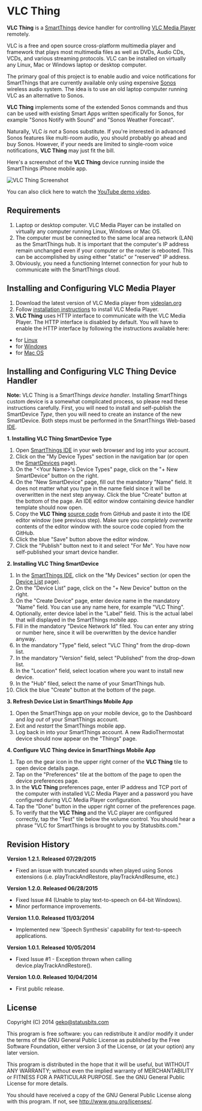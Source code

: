VLC Thing
=========

**VLC Thing** is a [SmartThings](http://www.smartthings.com) device handler
for controlling [VLC Media Player](http://www.videolan.org) remotely.

VLC is a free and open source cross-platform multimedia player and framework
that plays most multimedia files as well as DVDs, Audio CDs, VCDs, and various
streaming protocols. VLC can be installed on virtually any Linux, Mac or
Windows laptop or desktop computer.

The primary goal of this project is to enable audio and voice notifications
for SmartThings that are currently available only using expensive
[Sonos](http://www.sonos.com) wireless audio system. The idea is to use an
old laptop computer running VLC as an alternative to Sonos.

**VLC Thing** implements some of the extended Sonos commands and thus can be
used with existing Smart Apps written specifically for Sonos, for example
"Sonos Notify with Sound" and "Sonos Weather Forecast".

Naturally, VLC *is not* a Sonos substitute. If you're interested in advanced
Sonos features like multi-room audio, you should probably go ahead and buy
Sonos. However, if your needs are limited to single-room voice notifications,
**VLC Thing** may just fit the bill.

Here's a screenshot of the **VLC Thing** device running inside the SmartThings
iPhone mobile app.

![VLC Thing Screenshot](http://statusbits.github.io/images/VLCThing-01.jpg)

You can also click here to watch the
[YouTube demo video](http://youtu.be/laCar-03Jq4).


Requirements
------------

1. Laptop or desktop computer. VLC Media Player can be installed on virtually
any computer running Linux, Windows or Mac OS.
2. The computer must be connected to the same local area network (LAN) as the
SmartThings hub. It is important that the computer's IP address remain
unchanged even if your computer or the router is rebooted. This can be
accomplished by using either "static" or "reserved" IP address.
3. Obviously, you need a functioning Internet connection for your hub to
communicate with the SmartThings cloud.


Installing and Configuring VLC Media Player
-------------------------------------------

1. Download the latest version of VLC Media player from
[videolan.org](http://www.videolan.org)
2. Follow [installation instructions](https://wiki.videolan.org/Documentation:Installing_VLC/)
to install VLC Media Player.
3. **VLC Thing** uses HTTP interface to communicate with the VLC Media Player.
The HTTP interface is disabled by default. You will have to enable the HTTP
interface by following the instructions available here:
 - for [Linux](http://hobbyistsoftware.com/VLCSetup-linux)
 - for [Windows](http://hobbyistsoftware.com/vlcsetup-win-manual)
 - for [Mac OS](http://hobbyistsoftware.com/vlcsetup-mac-manual)


Installing and Configuring VLC Thing Device Handler
---------------------------------------------------

**Note:** VLC Thing is a SmartThings *device handler*. Installing SmartThings
custom device is a somewhat complicated process, so please read these
instructions carefully. First, you will need to install and self-publish the
SmartDevice *Type*, then you will need to create an instance of the new
SmartDevice. Both steps must be performed in the SmartThings Web-based
[IDE](https://graph.api.smartthings.com).

**1. Installing VLC Thing SmartDevice Type**

1. Open [SmartThings IDE](https://graph.api.smartthings.com) in your web
browser and log into your account.
2. Click on the "My Device Types" section in the navigation bar (or open the
[SmartDevices](https://graph.api.smartthings.com/ide/devices) page).
3. On the "\<Your Name\>'s Device Types" page, click on the "+ New SmartDevice"
button on the right.
4. On the "New SmartDevice" page, fill out the mandatory "Name" field. It does
not matter what you type in the name field since it will be overwritten in the
next step anyway. Click the blue "Create" button at the bottom of the page. An
IDE editor window containing device handler template should now open.
5. Copy the **VLC Thing**
[source code](https://raw.githubusercontent.com/statusbits/smartthings/master/devicetypes/statusbits/vlc-thing.src/vlc-thing.groovy)
from GitHub and paste it into the IDE editor window (see previous step). Make
sure you *completely overwrite* contents of the editor window with the source
code copied from the GitHub.
6. Click the blue "Save" button above the editor window.
7. Click the "Publish" button next to it and select "For Me". You have now
self-published your smart device handler.

**2. Installing VLC Thing SmartDevice**

1. In the [SmartThings IDE](https://graph.api.smartthings.com), click on the
"My Devices" section (or open the [Device List](https://graph.api.smartthings.com/device/list)
page).
2. On the "Device List" page, click on the "+ New Device" button on the right.
3. On the "Create Device" page, enter device name in the mandatory "Name"
field. You can use any name here, for example "VLC Thing".
4. Optionally, enter device label in the "Label" field. This is the actual
label that will displayed in the SmartThings mobile app.
5. Fill in the mandatory "Device Network Id" filed. You can enter any string
or number here, since it will be overwritten by the device handler anyway.
6. In the mandatory "Type" field, select "VLC Thing" from the drop-down
list.
7. In the mandatory "Version" field, select "Published" from the drop-down
list.
8. In the "Location" field, select location where you want to install new
device.
9. In the "Hub" filed, select the name of your SmartThings hub.
10. Click the blue "Create" button at the bottom of the page.

**3. Refresh Device List in SmartThings Mobile App**

1. Open the SmartThings app on your mobile device, go to the Dashboard and
*log out* of your SmartThings account.
2. Exit and *restart* the SmartThings mobile app.
3. Log back in into your SmartThings account. A new RadioThermostat device
should now appear on the "Things" page.

**4. Configure VLC Thing device in SmartThings Mobile App**

1. Tap on the gear icon in the upper right corner of the **VLC Thing** tile to
open device details page.
2. Tap on the "Preferences" tile at the bottom of the page to open the device
preferences page.
3. In the **VLC Thing** preferences page, enter IP address and TCP port of
the computer with installed VLC Media Player and a password you have
configured during VLC Media Player configuration.
4. Tap the "Done" button in the upper right corner of the preferences page.
5. To verify that the **VLC Thing** and the VLC player are configured
correctly, tap the "Test" tile below the volume control. You should hear a
phrase "VLC for SmartThings is brought to you by Statusbits.com."


Revision History
----------------

**Version 1.2.1. Released 07/29/2015**
* Fixed an issue with truncated sounds when played using Sonos extensions
(i.e. playTrackAndRestore, playTrackAndResume, etc.)

**Version 1.2.0. Released 06/28/2015**
* Fixed Issue #4 (Unable to play text-to-speech on 64-bit Windows).
* Minor performance improvements.

**Version 1.1.0. Released 11/03/2014**
* Implemented new 'Speech Synthesis' capability for text-to-speech
applications.

**Version 1.0.1. Released 10/05/2014**
* Fixed Issue #1 - Exception thrown when calling device.playTrackAndRestore().

**Version 1.0.0. Released 10/04/2014**
* First public release.


License
-------

Copyright (C) 2014 geko@statusbits.com

This program is free software: you can redistribute it and/or modify it
under the terms of the GNU General Public License as published by the Free
Software Foundation, either version 3 of the License, or (at your option)
any later version.

This program is distributed in the hope that it will be useful, but
WITHOUT ANY WARRANTY; without even the implied warranty of MERCHANTABILITY
or FITNESS FOR A PARTICULAR PURPOSE.  See the GNU General Public License
for more details.

You should have received a copy of the GNU General Public License along
with this program.  If not, see <http://www.gnu.org/licenses/>.
